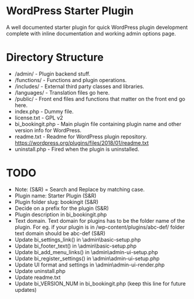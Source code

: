 # WordPress Starter Plugin

A well documented starter plugin for quick WordPress plugin development complete with inline documentation and working admin options page.


# Directory Structure

- /admin/ 						- Plugin backend stuff.
- /functions/					- Functions and plugin operations.
- /includes/					- External third party classes and libraries.
- /languages/					- Translation files go here. 
- /public/						- Front end files and functions that matter on the front end go here.
- index.php						- Dummy file.
- license.txt					- GPL v2
- bi_bookingit.php		- Main plugin file containing plugin name and other version info for WordPress.
- readme.txt					- Readme for WordPress plugin repository. https://wordpress.org/plugins/files/2018/01/readme.txt
- uninstall.php					- Fired when the plugin is uninstalled. 


# TODO

- Note: (S&R) = Search and Replace by matching case.
- Plugin name: Starter Plugin (S&R)
- Plugin folder slug: bookingit (S&R)
- Decide on a prefix for the plugin (S&R)
- Plugin description					in bi_bookingit.php
- Text domain. Text domain for plugins has to be the folder name of the plugin. For eg. if your plugin is in /wp-content/plugins/abc-def/ folder text domain should be abc-def (S&R)
- Update bi_settings_link() 		in \admin\basic-setup.php
- Update bi_footer_text()			in \admin\basic-setup.php
- Update bi_add_menu_links() 		in \admin\admin-ui-setup.php
- Update bi_register_settings() 	in \admin\admin-ui-setup.php
- Update UI format and settings			in \admin\admin-ui-render.php
- Update uninstall.php
- Update readme.txt
- Update bi_VERSION_NUM 			in bi_bookingit.php (keep this line for future updates)